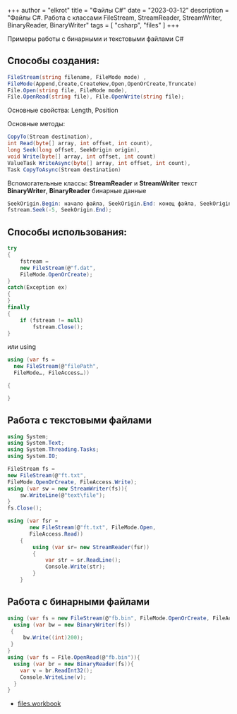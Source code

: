 +++
author = "elkrot"
title = "Файлы C#"
date = "2023-03-12"
description = "Файлы C#. Работа с классами FileStream, StreamReader, StreamWriter, BinaryReader, BinaryWriter"
tags = [
    "csharp",
	"files"
]
+++
 
Примеры работы с бинарными и текстовыми файлами C# <!--more-->

Способы создания: 
-----------------
```csharp
FileStream(string filename, FileMode mode) , 
FileMode(Append,Create,CreateNew,Open,OpenOrCreate,Truncate)
File.Open(string file, FileMode mode), 
File.OpenRead(string file), File.OpenWrite(string file);
```
Основные свойства: Length, Position

Основные методы: 
```csharp
CopyTo(Stream destination),
int Read(byte[] array, int offset, int count),
long Seek(long offset, SeekOrigin origin),
void Write(byte[] array, int offset, int count)
ValueTask WriteAsync(byte[] array, int offset, int count), 
Task CopyToAsync(Stream destination)
```
Вспомогательные классы: **StreamReader** и **StreamWriter** текст
**BinaryWriter**, **BinaryReader** бинарные данные

```csharp
SeekOrigin.Begin: начало файла, SeekOrigin.End: конец файла, SeekOrigin.Current: текущая позиция в файле
fstream.Seek(-5, SeekOrigin.End);
```
Способы использования:
----------------------
```csharp
try
{
    fstream = 
	new FileStream(@"f.dat", 
	FileMode.OpenOrCreate);
}
catch(Exception ex)
{ 
}
finally
{
    if (fstream != null)
        fstream.Close();
}
```
или using
```csharp
using (var fs = 
  new FileStream(@"filePath", 
  FileMode…, FileAccess…))

{

}
```


## Работа с текстовыми файлами

```csharp
using System;
using System.Text;
using System.Threading.Tasks;
using System.IO;

FileStream fs = 
new FileStream(@"ft.txt", 
FileMode.OpenOrCreate, FileAccess.Write);
using (var sw = new StreamWriter(fs)){
    sw.WriteLine(@"text\file");
}
fs.Close();

using (var fsr = 
       new FileStream(@"ft.txt", FileMode.Open, 
       FileAccess.Read))
	{
		using (var sr= new StreamReader(fsr))
		{
			var str = sr.ReadLine(); 
			Console.Write(str); 
		}  
	}
```

## Работа с бинарными файлами

```csharp
using (var fs = new FileStream(@"fb.bin", FileMode.OpenOrCreate, FileAccess.Write)){
  using (var bw = new BinaryWriter(fs))
 {
     bw.Write((int)200);
 }   
}
using (var fs = File.OpenRead(@"fb.bin")){
  using (var br = new BinaryReader(fs)){
    var v = br.ReadInt32();
    Console.WriteLine(v);     
  }
}
```
- [files.workbook](https://drive.google.com/file/d/1kcefBU4FVkmcGuIkhRxE_G0GRcQ31eWX/view?usp=sharing)

